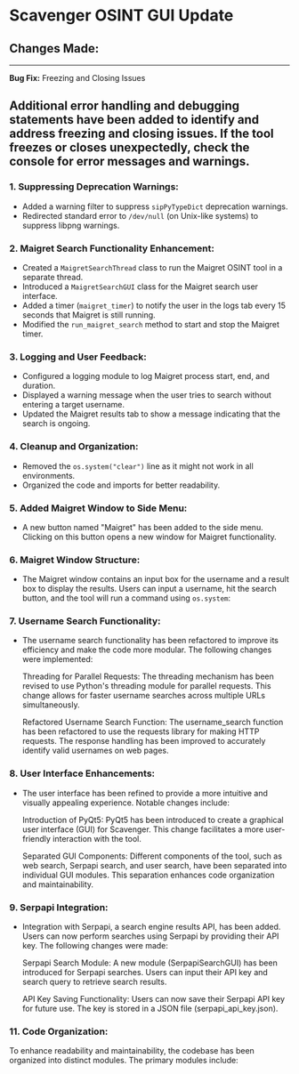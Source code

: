 # Scavenger OSINT GUI Update

## Changes Made:

---
**Bug Fix:** Freezing and Closing Issues

Additional error handling and debugging statements have been added to identify and address freezing and closing issues. If the tool freezes or closes unexpectedly, check the console for error messages and warnings.
---

### 1. Suppressing Deprecation Warnings:
- Added a warning filter to suppress `sipPyTypeDict` deprecation warnings.
- Redirected standard error to `/dev/null` (on Unix-like systems) to suppress libpng warnings.

### 2. Maigret Search Functionality Enhancement:
- Created a `MaigretSearchThread` class to run the Maigret OSINT tool in a separate thread.
- Introduced a `MaigretSearchGUI` class for the Maigret search user interface.
- Added a timer (`maigret_timer`) to notify the user in the logs tab every 15 seconds that Maigret is still running.
- Modified the `run_maigret_search` method to start and stop the Maigret timer.

### 3. Logging and User Feedback:
- Configured a logging module to log Maigret process start, end, and duration.
- Displayed a warning message when the user tries to search without entering a target username.
- Updated the Maigret results tab to show a message indicating that the search is ongoing.

### 4. Cleanup and Organization:
- Removed the `os.system("clear")` line as it might not work in all environments.
- Organized the code and imports for better readability.

### 5. Added Maigret Window to Side Menu:

- A new button named "Maigret" has been added to the side menu. Clicking on this button opens a new window for Maigret functionality.

### 6. Maigret Window Structure:

- The Maigret window contains an input box for the username and a result box to display the results. Users can input a username, hit the search button, and the tool will run a command using `os.system`:

### 7. Username Search Functionality:

- The username search functionality has been refactored to improve its efficiency and make the code more modular. The following changes were implemented:

    Threading for Parallel Requests:
        The threading mechanism has been revised to use Python's threading module for parallel requests. This change allows for faster username searches across multiple URLs simultaneously.

    Refactored Username Search Function:
        The username_search function has been refactored to use the requests library for making HTTP requests. The response handling has been improved to accurately identify valid usernames on web pages.

### 8. User Interface Enhancements:

- The user interface has been refined to provide a more intuitive and visually appealing experience. Notable changes include:

    Introduction of PyQt5:
        PyQt5 has been introduced to create a graphical user interface (GUI) for Scavenger. This change facilitates a more user-friendly interaction with the tool.

    Separated GUI Components:
        Different components of the tool, such as web search, Serpapi search, and user search, have been separated into individual GUI modules. This separation enhances code organization and maintainability.

### 9. Serpapi Integration:

- Integration with Serpapi, a search engine results API, has been added. Users can now perform searches using Serpapi by providing their API key. The following changes were made:

    Serpapi Search Module:
        A new module (SerpapiSearchGUI) has been introduced for Serpapi searches. Users can input their API key and search query to retrieve search results.

    API Key Saving Functionality:
        Users can now save their Serpapi API key for future use. The key is stored in a JSON file (serpapi_api_key.json).

### 11. Code Organization:

To enhance readability and maintainability, the codebase has been organized into distinct modules. The primary modules include:

